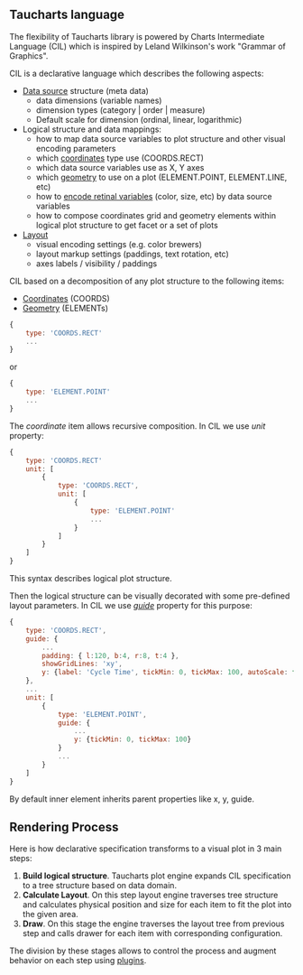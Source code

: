 ## Taucharts language

The flexibility of Taucharts library is powered by Charts Intermediate Language (CIL) which is inspired by Leland Wilkinson's work "Grammar of Graphics".

CIL is a declarative language which describes the following aspects:
* [Data source](../datasource/README.md) structure (meta data)
    * data dimensions (variable names)
    * dimension types (category | order | measure)
    * Default scale for dimension (ordinal, linear, logarithmic)
* Logical structure and data mappings:
    * how to map data source variables to plot structure and other visual encoding parameters
    * which [coordinates](coordinates.md) type use (COORDS.RECT)
    * which data source variables  use as X, Y axes
    * which [geometry](elements.md) to use on a plot (ELEMENT.POINT, ELEMENT.LINE, etc)
    * how to [encode retinal variables](encoding.md) (color, size, etc) by data source variables
    * how to compose coordinates grid and geometry elements within logical plot structure to get facet or a set of plots
* [Layout](../basic/guide.md)
    * visual encoding settings (e.g. color brewers)
    * layout markup settings (paddings, text rotation, etc)
    * axes labels / visibility / paddings

CIL based on a decomposition of any plot structure to the following items:
* [Coordinates](coordinates.md) (COORDS)
* [Geometry](elements.md) (ELEMENTs)

```javascript
{
    type: 'COORDS.RECT'
    ...
}
```
or

```javascript
{
    type: 'ELEMENT.POINT'
    ...
}
```

The *coordinate* item allows recursive composition. In CIL we use *unit* property:

```javascript
{
    type: 'COORDS.RECT'
    unit: [
        {
            type: 'COORDS.RECT',
            unit: [
                {
                    type: 'ELEMENT.POINT'
                    ...
                }
            ]
        }
    ]
}
```

This syntax describes logical plot structure.

Then the logical structure can be visually decorated with some pre-defined layout parameters. In CIL we use [*guide*](../basic/guide.md) property for this purpose:

```javascript
{
    type: 'COORDS.RECT',
    guide: {
        ...
        padding: { l:120, b:4, r:8, t:4 },
        showGridLines: 'xy',
        y: {label: 'Cycle Time', tickMin: 0, tickMax: 100, autoScale: false}
    },
    ...
    unit: [
        {
            type: 'ELEMENT.POINT',
            guide: {
                ...
                y: {tickMin: 0, tickMax: 100}
            }
            ...
        }
    ]
}
```

By default inner element inherits parent properties like x, y, guide.


## Rendering Process

Here is how declarative specification transforms to a visual plot in 3 main steps:

1. **Build logical structure**. Taucharts plot engine expands CIL specification to a tree structure based on data domain.
2. **Calculate Layout**. On this step layout engine traverses tree structure and calculates physical position and size for each item to fit the plot into the given area.
3. **Draw**. On this stage the engine traverses the layout tree from previous step and calls drawer for each item with corresponding configuration.

The division by these stages allows to control the process and augment behavior on each step using [plugins](../plugins/README.md).
